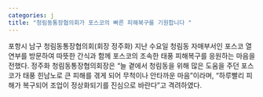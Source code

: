 ```yaml
---
categories: j
title: "청림동통장협의회가 포스코의 빠른 피해복구를 기원합니다 "
---
```

포항시 남구 청림동통장협의회(회장 정주화) 지난 수요일 청림동 자매부서인 포스코 열연부를 방문하여 따뜻한 간식과 함께 포스코의 조속한 태풍 피해복구를 응원하는 마음을 전했다. 정주화 청림동통장협의회장은 “늘 곁에서 청림동을 위해 많은 도움을 주던 포스코가 태풍 힌남노로 큰 피해를 겪게 되어 무척이나 안타까운 마음”이라며, “하루빨리 피해가 복구되어 조업이 정상화되기를 진심으로 바란다”고 격려하였다.